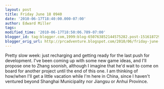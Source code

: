 ```yaml
---
layout: post
title: Friday June 18 0940
date: '2010-06-17T18:40:00.000-07:00'
author: Edward Miller
tags: 
modified_time: '2010-06-17T18:50:06.789-07:00'
blogger_id: tag:blogger.com,1999:blog-650763852144575282.post-1516187290535904405
blogger_orig_url: http://prcadventure.blogspot.com/2010/06/friday-june-18-0940.html
---
```


Pretty slow week: just recharging and getting ready for the last push for development. I've been coming up with some new game ideas, and I'll propose one to Zhang soonish, although I imagine that he'd wait to come on board for another project until the end of this one. I am thinking of how/when I'll get a little vacation while I'm here in China, since I haven't ventured beyond Shanghai Municipality nor Jiangsu or Anhui Province.
